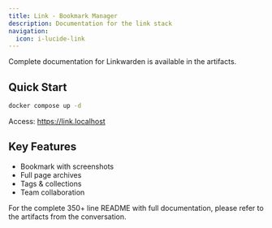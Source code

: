 ```yaml
---
title: Link - Bookmark Manager
description: Documentation for the link stack
navigation:
  icon: i-lucide-link
---
```


Complete documentation for Linkwarden is available in the artifacts.

## Quick Start

```bash
docker compose up -d
```

Access: https://link.localhost

## Key Features
- Bookmark with screenshots
- Full page archives
- Tags & collections
- Team collaboration

For the complete 350+ line README with full documentation,
please refer to the artifacts from the conversation.

